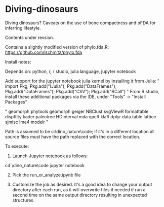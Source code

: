 # Diving-dinosaurs
Diving dinosaurs? Caveats on the use of bone compactness and pFDA for inferring lifestyle.

Contents under revsion.

Contains a slightly modified version of phylo.fda.R:   https://github.com/lschmitz/phylo.fda

Install notes: 

Depends on:  python, r, r studio, julia language, jupyter notebook

Add support for the jupyter notebook julia kernel by installing it from Julia: 
"
import Pkg; Pkg.add("IJulia"); Pkg.add("DataFrames"); Pkg.add("DataFrames"); Pkg.add("CSV"); Pkg.add("RCall")
"
From R studio, install these additional packages via the IDE, under "Tools" -> "Install Packages"

"
geomorph phytools geomorph geiger NBClust svgViewR formattable dispRity kader paleotree HDInterval mda qpcR klaR dplyr data.table lattice sjmisc lme4 modelr
"

Path is assumed to be c:\dino_nature\code; if it's in a different location all source files must have the path replaced with the correct location. 

To execute: 

1.  Launch Jupyter notebook as follows: 

cd \dino_nature\code
jupyter notebook

2.  Pick the run_or_analyze.ipynb file

3.  Customize the job as desired.  It's a good idea to change your output directory after each run, as it will overwrite files if needed if run a second time on the same output directory resulting in unexpected structures.  







